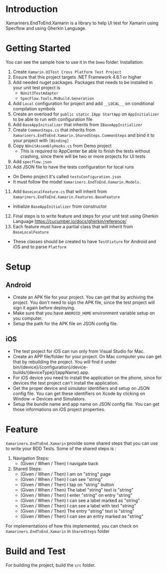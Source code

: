 # Introduction 
Xamariners.EndToEnd.Xamarin is a library to help UI test for Xamarin using Specflow and using Gherkin Language.

# Getting Started
You can see the sample how to use it in the `Demo` folder. 
Installation:
1. Create  `Xamarin.UITest Cross Platform Test Project`
2. Ensure that this project targets .NET Framework 4.6.1 or higher
3. Add needed nuget packages. Packages that needs to be installed in your unit test project is
   - `NUnit3TestAdapter`
   - `SpecFlow.Tools.MsBuild.Generation`
4. Add `Local` configuration for project and add `__LOCAL__` on conditional compilation symbols
5. Create an overload for `public static IApp StartApp` on `AppInitializer` to be able to run with configuration file
6. Add `BaseAppInitializer` that inherits from `IBaseAppInitializer`
7. Create `CommonSteps.cs` that inherits from `Xamariners.EndToEnd.Xamarin.SharedSteps.CommonSteps` and bind it to your project with `[Binding]`
8. Copy `NUnitAssemblyHooks.cs` from Demo project
   - This is required to AppCenter be able to finish the tests without crashing, since there will be two or more projects for UI tests
9. Add `specflow.json`
10. Add JSON file to have the tests configuration for local runs
   - On Demo project it's called `testsConfiguration.json`
   - It must follow the model `Xamariners.EndToEnd.Xamarin.Models.`
11. Add `BaseLocalFeature.cs` that will inherit from `Xamariners.EndToEnd.Xamarin.Features.BaseFeature`
   - Initialize `BaseAppInitializer` from constructor
12. Final steps is to write feature and steps for your unit test using Gherkin Language https://cucumber.io/docs/gherkin/reference/
13. Each feature must have a partial class that will inherit from `BaseLocalFeature`
   - These classes should be created to have `TestFixture` for Android and iOS and to parse `Platform`

# Setup
## Android
* Create an APK file for your project. You can get that by archiving the project. You don't need to sign the APK file, since the test project will sign it again before deploying.
* Make sure that you have `ANDROID_HOME` environment variable setup on you computer.
* Setup the path for the APK file on JSON config file.
## iOS
* The test project for iOS can run only from Visual Studio for Mac.
* Create an APP file/folder for your project. On Mac computer you can get that by rebuilding the project. You will find it under bin/{device}/{configuration}/device-builds/{deviceType}/{appName}.app.
* For iOS device you need to install the application on the phone, since for devices the test project can't install the application.
* Get the proper device and simulator identifiers and setup on JSON config file. You can get these identifiers on Xcode by clicking on Window -> Devices and Simulators.
* Setup the bundle name and app name on JSON config file. You can get those informations on iOS project properties.

# Feature
`Xamariners.EndToEnd.Xamarin` provide some shared steps that you can use to write your BDD Tests.
Some of the shared steps is :
1. Navigation Steps:
   - (Given / When / Then) I navigate back
2. Shared Steps:
   - (Given / When / Then) I am on "string" page
   - (Given / When / Then) I can see "string"
   - (Given / When / Then) I tap on "string" button
   - (Given / When / Then) The label "string" text is "string"
   - (Given / When / Then) I enter "string" on entry "string"
   - (Given / When / Then) I can see a label marked as "string"
   - (Given / When / Then) I can see a label with text "string"
   - (Given / When / Then) The entry "string" text is "string"
   - (Given / When / Then) I can see an entry marked as "string"

For implementations of how this implemented, you can check on `Xamariners.EndToEnd.Xamarin` in `SharedSteps` folder

# Build and Test
For building the project, build the `src` folder.
